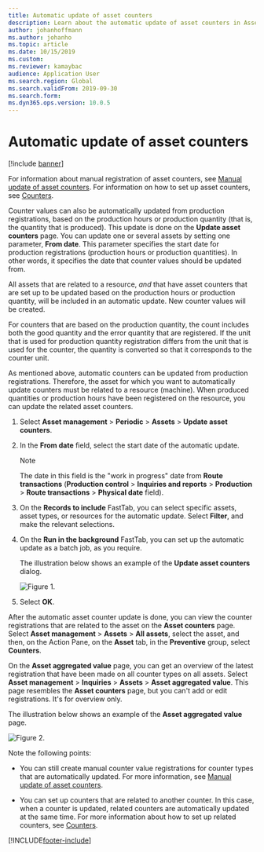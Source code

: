 ```yaml
---
title: Automatic update of asset counters
description: Learn about the automatic update of asset counters in Asset Management, including a step-by-step process on updating the related asset counters.
author: johanhoffmann
ms.author: johanho
ms.topic: article
ms.date: 10/15/2019
ms.custom:
ms.reviewer: kamaybac
audience: Application User
ms.search.region: Global
ms.search.validFrom: 2019-09-30
ms.search.form: 
ms.dyn365.ops.version: 10.0.5
---
```


# Automatic update of asset counters

[!include [banner](../../includes/banner.md)]

For information about manual registration of asset counters, see [Manual update of asset counters](../work-orders/manual-update-of-asset-counters.md). For information on how to set up asset counters, see [Counters](../setup-for-objects/counters.md).

Counter values can also be automatically updated from production registrations, based on the production hours or production quantity (that is, the quantity that is produced). This update is done on the **Update asset counters** page. You can update one or several assets by setting one parameter, **From date**. This parameter specifies the start date for production registrations (production hours or production quantities). In other words, it specifies the date that counter values should be updated from.

All assets that are related to a resource, *and* that have asset counters that are set up to be updated based on the production hours or production quantity, will be included in an automatic update. New counter values will be created.

For counters that are based on the production quantity, the count includes both the good quantity and the error quantity that are registered. If the unit that is used for production quantity registration differs from the unit that is used for the counter, the quantity is converted so that it corresponds to the counter unit.

As mentioned above, automatic counters can be updated from production registrations. Therefore, the asset for which you want to automatically update counters must be related to a resource (machine). When produced quantities or production hours have been registered on the resource, you can update the related asset counters.

1. Select **Asset management** > **Periodic** > **Assets** > **Update asset counters**.

2. In the **From date** field, select the start date of the automatic update.

    >[!NOTE]
    >The date in this field is the "work in progress" date from **Route transactions** (**Production control** > **Inquiries and reports** > **Production** > **Route transactions** > **Physical date** field).

3. On the **Records to include** FastTab, you can select specific assets, asset types, or resources for the automatic update. Select **Filter**, and make the relevant selections.

4. On the **Run in the background** FastTab, you can set up the automatic update as a batch job, as you require.

    The illustration below shows an example of the **Update asset counters** dialog.

    ![Figure 1.](media/12-work-orders.png)

5. Select **OK**. 

After the automatic asset counter update is done, you can view the counter registrations that are related to the asset on the **Asset counters** page. Select **Asset management** > **Assets** > **All assets**, select the asset, and then, on the Action Pane, on the **Asset** tab, in the **Preventive** group, select **Counters**.

On the **Asset aggregated value** page, you can get an overview of the latest registration that have been made on all counter types on all assets. Select **Asset management** > **Inquiries** > **Assets** > **Asset aggregated value**. This page resembles the **Asset counters** page, but you can't add or edit registrations. It's for overview only.

The illustration below shows an example of the **Asset aggregated value** page.

![Figure 2.](media/13-work-orders.png)

Note the following points:

- You can still create manual counter value registrations for counter types that are automatically updated. For more information, see [Manual update of asset counters](../work-orders/manual-update-of-asset-counters.md).

- You can set up counters that are related to another counter. In this case, when a counter is updated, related counters are automatically updated at the same time. For more information about how to set up related counters, see [Counters](../setup-for-objects/counters.md).



[!INCLUDE[footer-include](../../../includes/footer-banner.md)]